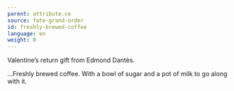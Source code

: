 ```yaml
---
parent: attribute.ce
source: fate-grand-order
id: freshly-brewed-coffee
language: en
weight: 0
---
```


Valentine’s return gift from Edmond Dantès.

…Freshly brewed coffee.
With a bowl of sugar and a pot of milk to go along with it.
